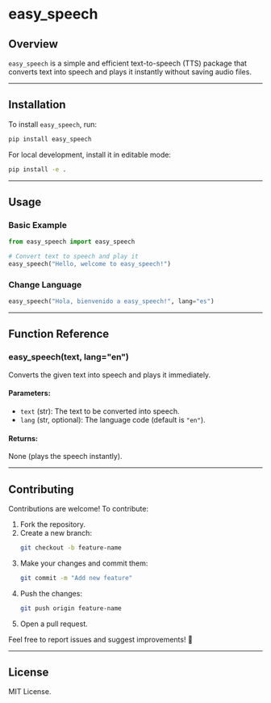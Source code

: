 # **easy_speech**

## **Overview**

`easy_speech` is a simple and efficient text-to-speech (TTS) package that converts text into speech and plays it instantly without saving audio files.

---

## **Installation**

To install `easy_speech`, run:

```sh
pip install easy_speech
```

For local development, install it in editable mode:

```sh
pip install -e .
```

---

## **Usage**

### **Basic Example**

```python
from easy_speech import easy_speech

# Convert text to speech and play it
easy_speech("Hello, welcome to easy_speech!")
```

### **Change Language**

```python
easy_speech("Hola, bienvenido a easy_speech!", lang="es")
```

---

## **Function Reference**

### **easy_speech(text, lang="en")**

Converts the given text into speech and plays it immediately.

#### **Parameters:**

- `text` (str): The text to be converted into speech.
- `lang` (str, optional): The language code (default is `"en"`).

#### **Returns:**

None (plays the speech instantly).

---

## **Contributing**

Contributions are welcome! To contribute:

1. Fork the repository.
2. Create a new branch:
   ```sh
   git checkout -b feature-name
   ```
3. Make your changes and commit them:
   ```sh
   git commit -m "Add new feature"
   ```
4. Push the changes:
   ```sh
   git push origin feature-name
   ```
5. Open a pull request.

Feel free to report issues and suggest improvements! 🚀

---

## **License**

MIT License.
